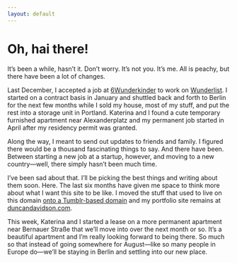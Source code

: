 ```yaml
---
layout: default
---
```

# Oh, hai there!

It’s been a while, hasn’t it. Don’t worry. It’s not you. It’s me. All is peachy, but there have been a lot of changes.

Last December, I accepted a job at [6Wunderkinder](http://6wunderkinder.com) to work on [Wunderlist](http://wunderlist.com). I started on a contract basis in January and shuttled back and forth to Berlin for the next few months while I sold my house, most of my stuff, and put the rest into a storage unit in Portland. Katerina and I found a cute temporary furnished apartment near Alexanderplatz and my permanent job started in April after my residency permit was granted.

Along the way, I meant to send out updates to friends and family. I figured there would be a thousand fascinating things to say. And there have been. Between starting a new job at a startup, however, and moving to a new country—well, there simply hasn’t been much time.

I’ve been sad about that. I’ll be picking the best things and writing about them soon. Here. The last six months have given me space to think more about what I want this site to be like. I moved the stuff that used to live on this domain <a href="http://duncandavidson.tumblr.com">onto a Tumblr-based domain</a> and my portfolio site remains at <a href="http://duncandavidson.com">duncandavidson.com</a>.

This week, Katerina and I started a lease on a more permanent apartment near Bernauer Straße that we’ll move into over the next month or so. It’s a beautiful apartment and I’m really looking forward to being there. So much so that instead of going somewhere for August—like so many people in Europe do—we’ll be staying in Berlin and settling into our new place.
